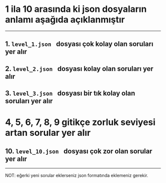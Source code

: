 # 1 ila 10 arasında ki json dosyaların anlamı aşağıda açıklanmıştır
---

## 1. ```level_1.json ``` dosyası çok kolay olan soruları yer alır
## 2. ```level_2.json ``` dosyası kolay olan soruları yer alır
## 3. ```level_3.json ``` dosyası bir tık kolay olan soruları yer alır
# 4, 5, 6, 7, 8, 9 gitikçe zorluk seviyesi artan sorular yer alır
## 10. ```level_10.json ``` dosyası çok zor olan sorular yer alır

---

NOT: eğerki yeni sorular eklerseniz json formatında eklemeniz gerekir.
